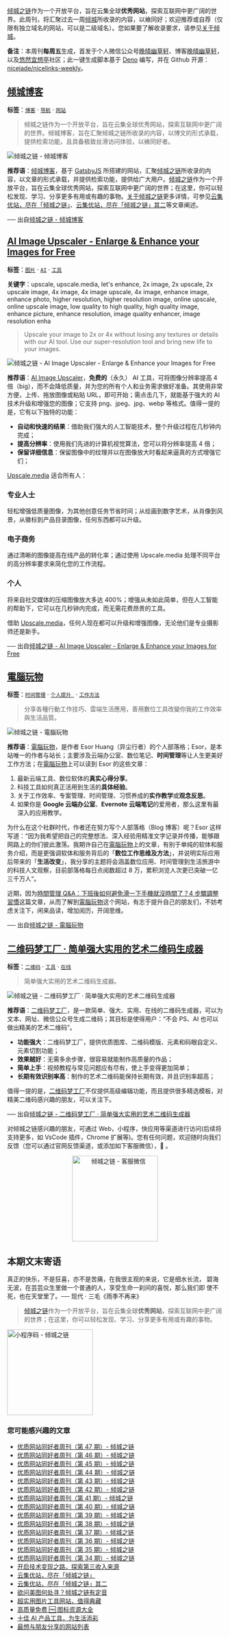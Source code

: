 [倾城之链](https://nicelinks.site/?utm_source=weekly)作为一个开放平台，旨在云集全球**优秀网站**，探索互联网中更广阔的世界。此周刊，将汇聚过去一周[倾城](https://nicelinks.site/?utm_source=weekly)所收录的内容，以飨同好；欢迎推荐或自荐（仅限有独立域名的网站，可以是二级域名）。您如果要了解收录要求，请参见[关于倾城](https://nicelinks.site/about?utm_source=weekly)。

**备注**：本周刊**每周五**生成，首发于个人微信公众号[晚晴幽草轩](https://mp.weixin.qq.com/mp/appmsgalbum?__biz=MzI5MDIwMzM2Mg==&action=getalbum&album_id=1530765143352082433&scene=173&from_msgid=2650641087&from_itemidx=1&count=3#wechat_redirect)、博客[晚晴幽草轩](https://www.jeffjade.com)，以及[悠然宜想亭](https://forum.lovejade.cn/)社区；此一键生成脚本基于 [Deno](https://nicelinks.site/post/602d30aad099ff5688618591) 编写，并在 Github 开源：[nicejade/nicelinks-weekly](https://github.com/nicejade/nicelinks-weekly)。

## [倾城博客](https://nicelinks.site/post/61e03d6773f9dd1533f83415)

**标签**：[`博客`](https://nicelinks.site/tags/博客) · [`导航`](https://nicelinks.site/tags/导航) · [`网站`](https://nicelinks.site/tags/网站)

> 倾城之链作为一个开放平台，旨在云集全球优秀网站，探索互联网中更广阔的世界。倾城博客，旨在汇聚倾城之链所收录的内容，以博文的形式承载，提供检索功能，且具备极致丝滑访问体验，以飨同好者。

![倾城之链 - 倾城博客](https://nicelinks.oss-cn-shenzhen.aliyuncs.com/blog.nicelinks.site.png?x-oss-process=style/png2jpg)

**推荐语**：[倾城博客](https://nicelinks.site/redirect?url=https://blog.nicelinks.site/)，基于 [GatsbyJS](https://nicelinks.site/redirect?url=https://www.gatsbyjs.org/) 所搭建的网站，汇聚[倾城之链](https://nicelinks.site/)所收录的内容，以文章的形式承载，并提供检索功能，提供给广大用户。[倾城之链](https://nicelinks.site/)作为一个开放平台，旨在云集全球优秀网站，探索互联网中更广阔的世界；在这里，你可以轻松发现、学习、分享更多有用或有趣的事物。[关于倾城之链](https://nicelinks.site/about)更多详情，可参见[云集优站，尽在「倾城之链」](https://jeffjade.com/2017/12/31/136-talk-about-nicelinks-site/)、[云集优站，尽在「倾城之链」其二](https://www.jeffjade.com/2018/12/23/146-talk-about-nice-links/)等文章阐述。

── 出自[倾城之链 - 倾城博客](https://nicelinks.site/post/61e03d6773f9dd1533f83415)

## [AI Image Upscaler - Enlarge & Enhance your Images for Free](https://nicelinks.site/post/61e0132273f9dd1533f83413)

**标签**：[`图片`](https://nicelinks.site/tags/图片) · [`AI`](https://nicelinks.site/tags/AI) · [`工具`](https://nicelinks.site/tags/工具)

**关键字**：upscale, upscale.media, let's enhance, 2x image, 2x upscale, 2x upscale image, 4x image, 4x image upscale, 4x image, enhance image, enhance photo, higher resolution, higher resolution image, online upscale, online upscale image, low quality to high quality, high quality image, enhance picture, enhance resolution, image quality enhancer, image resolution enha

> Upscale your image to 2x or 4x without losing any textures or details with our AI tool. Use our super-resolution tool and bring new life to your images.

![倾城之链 - AI Image Upscaler - Enlarge & Enhance your Images for Free](https://nicelinks.oss-cn-shenzhen.aliyuncs.com/www.upscale.media.png?x-oss-process=style/png2jpg)

**推荐语**：[AI Image Upscaler](https://nicelinks.site/redirect?url=https://www.upscale.media/)，**免费的**（永久） AI 工具，可将图像分辨率提高 4 倍（big），而不会降低质量，并为您的所有个人和业务需求做好准备。其使用非常方便，上传、拖放图像或粘贴 URL，即可开始；需点击几下，就能基于强大的 AI 技术升级和增强您的图像；它支持 png、jpeg、jpg、webp 等格式。值得一提的是，它有以下独特的功能：

- **自动和快速的结果**：借助我们强大的人工智能技术，整个升级过程在几秒钟内完成；
- **提高分辨率**：使用我们先进的计算机视觉算法，您可以将分辨率提高 4 倍；
- **保留详细信息**：保留图像中的纹理并以在图像放大时看起来逼真的方式增强它们；

[Upscale.media](https://nicelinks.site/redirect?url=https://www.upscale.media/) 适合所有人：

### 专业人士

轻松增强低质量图像，为其他创意任务节省时间；从绘画到数字艺术，从肖像到风景，从徽标到产品目录图像，任何东西都可以升级。

### 电子商务

通过清晰的图像提高在线产品的转化率；通过使用 Upscale.media 处理不同平台的高分辨率要求来简化您的工作流程。

### 个人

将来自社交媒体的压缩图像放大多达 400%；增强从未如此简单，但在人工智能的帮助下，它可以在几秒钟内完成，而无需花费昂贵的工具。

借助 [Upscale.media](https://nicelinks.site/redirect?url=https://www.upscale.media/)，任何人现在都可以升级和增强图像，无论他们是专业摄影师还是新手。

── 出自[倾城之链 - AI Image Upscaler - Enlarge & Enhance your Images for Free](https://nicelinks.site/post/61e0132273f9dd1533f83413)

## [電腦玩物](https://nicelinks.site/post/61e003c973f9dd1533f83411)

**标签**：[`时间管理`](https://nicelinks.site/tags/时间管理) · [`个人提升 `](https://nicelinks.site/tags/个人提升) · [`工作方法`](https://nicelinks.site/tags/工作方法)

> 分享各種行動工作技巧、雲端生活應用，善用數位工具改變你我的工作效率與生活品質。

![倾城之链 - 電腦玩物](https://nicelinks.oss-cn-shenzhen.aliyuncs.com/www.playpcesor.com.png?x-oss-process=style/png2jpg)

**推荐语**：[電腦玩物](https://nicelinks.site/redirect?url=https://www.playpcesor.com/)，是作者 Esor Huang（异尘行者）的个人部落格；Esor，是本站唯一的作者与站长；主要涉及云端办公室、数位笔记、**时间管理**等让人生更美好工作方法；在[電腦玩物](https://nicelinks.site/redirect?url=https://www.playpcesor.com/)上可以读到 Esor 的这些文章：

1. 最新云端工具、数位软体的**真实心得分享**。
2. 科技工具如何真正活用到生活的**具体经验**。
3. 关于工作效率、专案管理、时间管理、习惯养成的**实作教学**或**观念反思**。
4. 如果你是 **Google 云端办公室**、**Evernote 云端笔记**的爱用者，那么这里有最深入的应用教学。

为什么在这个社群时代，作者还在努力写个人部落格（Blog 博客）呢？Esor 这样写道：“因为我希望把自己的完整想法、深入经验用精准文字记录并传播，能够跟网路上的你们彼此激荡。我期许自己在[電腦玩物](https://nicelinks.site/redirect?url=https://www.playpcesor.com/)上的文章，有别于单纯的软体和服务介绍，而是更强调软体和服务背后的「**数位工作思维及方法**」，并说明实际应用后带来的「**生活改变**」，我分享的主题将会涵盖数位应用、时间管理到生活旅游中的科技人文观察，目前部落格每日点阅数超过 8 万，累积浏览人次更已突破一亿三千万人“。

近期，因为[時間管理 Q&A：下班後如何避免滑一下手機就沒時間了？4 步驟調整習慣](https://nicelinks.site/redirect?url=https://www.playpcesor.com/2022/01/q.html)这篇文章，从而了解到[電腦玩物](https://nicelinks.site/redirect?url=https://www.playpcesor.com/)这个网站，有志于提升自己的朋友们，不妨考虑关注下，闲来品读，增加阅历，开阔思维。

── 出自[倾城之链 - 電腦玩物](https://nicelinks.site/post/61e003c973f9dd1533f83411)

## [二维码梦工厂 · 简单强大实用的艺术二维码生成器](https://nicelinks.site/post/61dfba2e73f9dd1533f8340f)

**标签**：[`二维码`](https://nicelinks.site/tags/二维码) · [`工具`](https://nicelinks.site/tags/工具) · [`在线`](https://nicelinks.site/tags/在线)

> 简单强大实用的艺术二维码生成器。

![倾城之链 - 二维码梦工厂 · 简单强大实用的艺术二维码生成器](https://nicelinks.oss-cn-shenzhen.aliyuncs.com/www.qrdream.com.png?x-oss-process=style/png2jpg)

**推荐语**：[二维码梦工厂](https://nicelinks.site/redirect?url=https://www.qrdream.com/)，是一款简单、强大、实用、在线的二维码生成器，可以为文本、网址、微信公众号生成二维码；其目标是使得用户：“不会 PS、AI 也可以做出精美的艺术二维码”。

- **功能强大**：二维码梦工厂，提供优质图库、二维码模版、元素和码眼自定义、元素切割功能；
- **效果贼好**：无需多余步骤，很容易就能制作高质量的作品；
- **简单上手**：视频教程与常见问题应有尽有，使上手变得更加简单；
- **长期有效识别率高**：制作的艺术二维码能保持长期有效，并且识别率超高；

值得一提的是，[二维码梦工厂](https://nicelinks.site/redirect?url=https://www.qrdream.com/)不仅提供高级编辑功能，而且提供很多精选模板，对精美二维码感兴趣的朋友，可以关注下。

── 出自[倾城之链 - 二维码梦工厂 · 简单强大实用的艺术二维码生成器](https://nicelinks.site/post/61dfba2e73f9dd1533f8340f)

对倾城之链感兴趣的朋友，可通过 Web，小程序，快应用等渠道进行访问(后续将支持更多，如 VsCode 插件，Chrome 扩展等)。您有任何问题，欢迎随时向我们反馈（您可以通过官网反馈渠道，或添加如下客服微信），🤲 。

<div align="center"><img src="https://image.nicelinks.site/%E5%80%BE%E5%9F%8E%E4%B9%8B%E9%93%BE-%E5%BE%AE%E4%BF%A1-mini.jpeg" style="width: 200px;min-width: 200px;" alt="倾城之链 - 客服微信"></div>

## 本期文末寄语

真正的快乐，不是狂喜，亦不是苦痛，在我很主观的来说，它是细水长流， 碧海无波，在芸芸众生里做一个普通的人，享受生命一刹间的喜悦，那么我们即 使不死，也在天堂里了。── 现代 · 三毛《雨季不再来》

> [倾城之链](https://nicelinks.site/?utm_source=weekly)作为一个开放平台，旨在云集全球**优秀网站**，探索互联网中更广阔的世界；在这里，你可以轻松发现、学习、分享更多有用或有趣的事物。

<img src="https://image.nicelinks.site/nicelinks-miniprogram-code.jpeg?imageView2/1/w/300/h/300/interlace/1/ignore-error/1" style="width: 200px;min-width: 200px;" alt="小程序码 - 倾城之链"/>

### 您可能感兴趣的文章

- [优质网站同好者周刊（第 47 期）- 倾城之链](https://blog.nicelinks.site/weekly-047/)
- [优质网站同好者周刊（第 46 期）- 倾城之链](https://blog.nicelinks.site/weekly-046/)
- [优质网站同好者周刊（第 45 期）- 倾城之链](https://forum.lovejade.cn/d/132-45)
- [优质网站同好者周刊（第 44 期）- 倾城之链](https://forum.lovejade.cn/d/130-44)
- [优质网站同好者周刊（第 43 期）- 倾城之链](https://forum.lovejade.cn/d/127-43)
- [优质网站同好者周刊（第 42 期）- 倾城之链](https://forum.lovejade.cn/d/125-42)
- [优质网站同好者周刊（第 41 期）- 倾城之链](https://forum.lovejade.cn/d/121-41)
- [优质网站同好者周刊（第 40 期）- 倾城之链](https://forum.lovejade.cn/d/119-40)
- [优质网站同好者周刊（第 39 期）- 倾城之链](https://forum.lovejade.cn/d/118-39)
- [优质网站同好者周刊（第 38 期）- 倾城之链](https://forum.lovejade.cn/d/116-38)
- [优质网站同好者周刊（第 37 期）- 倾城之链](https://forum.lovejade.cn/d/112-37)
- [优质网站同好者周刊（第 36 期）- 倾城之链](https://forum.lovejade.cn/d/109-36)
- [优质网站同好者周刊（第 35 期）- 倾城之链](https://forum.lovejade.cn/d/106-35)
- [优质网站同好者周刊（第 34 期）- 倾城之链](https://forum.lovejade.cn/d/101-34)
- [开启技术变现之路，探索第三收入来源](https://www.jeffjade.com/2020/11/17/173-talk-about-nice-links/)
- [云集优站，尽在「倾城之链」](https://www.jeffjade.com/2017/12/31/136-talk-about-nicelinks-site/)
- [云集优站，尽在「倾城之链」其二](https://www.jeffjade.com/2018/12/23/146-talk-about-nice-links/)
- [欲问美图何处寻？倾城之链有定音](https://www.jeffjade.com/2019/02/17/151-aweome-beautiful-picture-website-list/ "欲问美图何处寻？倾城之链有定音")
- [超实用图片工具网站，值得典藏](https://www.jeffjade.com/2020/07/27/165-aweome-picture-tool-website-list/)
- [高质量免费 🆓 图标资源大全](https://www.jeffjade.com/2020/09/11/169-high-quality-free-icon-resource-collection/)
- [十佳 AI 产品工具，为生活添彩](https://www.jeffjade.com/2020/09/23/170-list-of-top-20-ai-product-tools/)
- [最想与朋友分享的网站列表](https://www.jeffjade.com/2020/09/01/168-list-of-websites-i-most-want-to-share-with-my-friends/)
